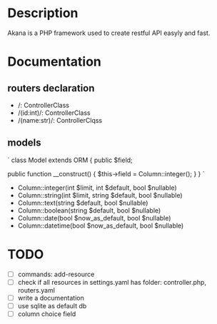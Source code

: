 # Description
Akana is a PHP framework used to create restful API easyly and fast. 

# Documentation
## routers declaration
- /: ControllerClass
- /(id:int)/: ControllerClass
- /(name:str)/: ControllerClqss

## models
`
class Model extends ORM {
  public $field;

  public function __construct() {
    $this->field = Column::integer();
  }
}
`
- Column::integer(int $limit, int $default, bool $nullable)
- Column::string(int $limit, string $default, bool $nullable)
- Column::text(string $default, bool $nullable)
- Column::boolean(string $default, bool $nullable)
- Column::date(bool $now_as_default, bool $nullable)
- Column::datetime(bool $now_as_default, bool $nullable)

# TODO
- [ ] commands: add-resource
- [ ] check if all resources in settings.yaml has folder: controller.php, routers.yaml
- [ ] write a documentation
- [ ] use sqlite as default db
- [ ] column choice field